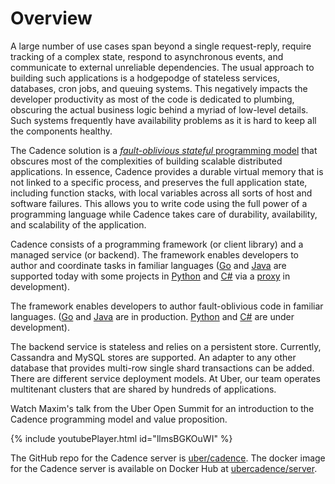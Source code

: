 # Overview

A large number of use cases span beyond a single request-reply, require tracking
of a complex state, respond to asynchronous events, and communicate to external unreliable dependencies.
The usual approach to building such applications is a hodgepodge of stateless services,
databases, cron jobs, and queuing systems. This negatively impacts the developer productivity as most of the code is
dedicated to plumbing, obscuring the actual business logic behind a myriad of low-level details. Such systems frequently have availability problems as it is hard to keep all the components healthy.

The Cadence solution is a [_fault-oblivious stateful_ programming model](03_concepts/01_workflows) that obscures most of the complexities of building scalable distributed applications. In essence, Cadence provides a durable virtual memory that is not
linked to a specific process, and preserves the full application state, including function stacks, with local variables across all sorts of host and software failures.
This allows you to write code using the full power of a programming language while Cadence takes care of durability, availability, and scalability of the application.

Cadence consists of a programming framework (or client library) and a managed service (or backend).
The framework enables developers to author and coordinate tasks in familiar languages
([Go](https://github.com/uber-go/cadence-client/) and [Java](https://github.com/uber/cadence-java-client)
are supported today with some projects in [Python](https://github.com/firdaus/cadence-python) and
[C#](https://github.com/nforgeio/neonKUBE/tree/master/Lib/Neon.Cadence)
via a [proxy](https://github.com/nforgeio/neonKUBE/tree/master/Go/src/github.com/loopieio/cadence-proxy)
in development).

The framework enables developers to author fault-oblivious code in familiar languages.
([Go](https://github.com/uber-go/cadence-client/) and [Java](https://github.com/uber/cadence-java-client)
are in production. [Python](https://github.com/firdaus/cadence-python) and
[C#](https://github.com/nforgeio/neonKUBE/tree/master/Lib/Neon.Cadence) are under development).

The backend service is stateless and relies on a persistent store. Currently, Cassandra and MySQL stores
are supported. An adapter to any other database that provides multi-row single shard transactions
can be added. There are different service deployment models. At Uber, our team operates multitenant clusters
that are shared by hundreds of applications.

Watch Maxim's talk from the Uber Open Summit for an introduction to the Cadence programming model and value proposition.

{% include youtubePlayer.html id="llmsBGKOuWI" %}

The GitHub repo for the Cadence server is [uber/cadence](https://github.com/uber/cadence). The docker
image for the Cadence server is available on Docker Hub at
[ubercadence/server](https://hub.docker.com/r/ubercadence/server).
